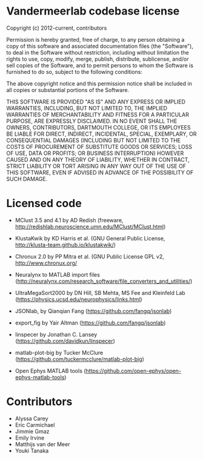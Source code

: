 Vandermeerlab codebase license
==============================

Copyright (c) 2012-current, contributors

Permission is hereby granted, free of charge, to any person obtaining a copy
of this software and associated documentation files (the "Software"), to deal
in the Software without restriction, including without limitation the rights
to use, copy, modify, merge, publish, distribute, sublicense, and/or sell
copies of the Software, and to permit persons to whom the Software is
furnished to do so, subject to the following conditions:

The above copyright notice and this permission notice shall be included in
all copies or substantial portions of the Software.

THIS SOFTWARE IS PROVIDED "AS IS" AND ANY EXPRESS OR IMPLIED
WARRANTIES, INCLUDING, BUT NOT LIMITED TO, THE IMPLIED WARRANTIES OF
MERCHANTABILITY AND FITNESS FOR A PARTICULAR PURPOSE, ARE EXPRESSLY
DISCLAIMED. IN NO EVENT SHALL THE OWNERS, CONTRIBUTORS, DARTMOUTH
COLLEGE, OR ITS EMPLOYEES BE LIABLE FOR DIRECT, INDIRECT, INCIDENTAL,
SPECIAL, EXEMPLARY, OR CONSEQUENTIAL DAMAGES (INCLUDING BUT NOT
LIMITED TO THE COSTS OF PROCUREMENT OF SUBSTITUTE GOODS OR SERVICES;
LOSS OF USE, DATA OR PROFITS; OR BUSINESS INTERRUPTION) HOWEVER CAUSED
AND ON ANY THEORY OF LIABILITY, WHETHER IN CONTRACT, STRICT LIABILITY
OR TORT ARISING IN ANY WAY OUT OF THE USE OF THIS SOFTWARE, EVEN IF
ADVISED IN ADVANCE OF THE POSSIBILITY OF SUCH DAMAGE.

Licensed code
=============

- MClust 3.5 and 4.1 by AD Redish (freeware,
  http://redishlab.neuroscience.umn.edu/MClust/MClust.html)

- KlustaKwik by KD Harris et al. (GNU General Public License,
  http://klusta-team.github.io/klustakwik/)

- Chronux 2.0 by PP Mitra et al. (GNU Public License GPL v2,
  http://www.chronux.org/

- Neuralynx to MATLAB import files
  (http://neuralynx.com/research_software/file_converters_and_utilities/)

- UltraMegaSort2000 by DN Hill, SB Mehta, MS Fee and Kleinfeld Lab (https://physics.ucsd.edu/neurophysics/links.html)

- JSONlab, by Qianqian Fang (https://github.com/fangq/jsonlab)

 - export_fig by Yair Altman (https://github.com/fangq/jsonlab)

 - linspecer by Jonathan C. Lansey (https://github.com/davidkun/linspecer)

 - matlab-plot-big by Tucker McClure (https://github.com/tuckermcclure/matlab-plot-big)

 - Open Ephys MATLAB tools (https://github.com/open-ephys/open-ephys-matlab-tools)

Contributors
============
- Alyssa Carey
- Eric Carmichael
- Jimmie Gmaz
- Emily Irvine
- Matthijs van der Meer
- Youki Tanaka
